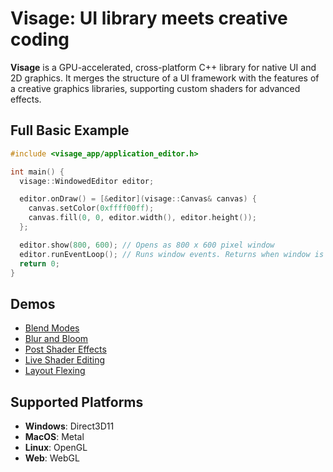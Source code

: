 # Visage: UI library meets creative coding

**Visage** is a GPU-accelerated, cross-platform C++ library for native UI and 2D graphics. It merges the structure of a UI framework with the features of a creative graphics libraries, supporting custom shaders for advanced effects.

## Full Basic Example
```cpp
#include <visage_app/application_editor.h>

int main() {
  visage::WindowedEditor editor;

  editor.onDraw() = [&editor](visage::Canvas& canvas) {
    canvas.setColor(0xffff00ff);
    canvas.fill(0, 0, editor.width(), editor.height());
  };

  editor.show(800, 600); // Opens as 800 x 600 pixel window
  editor.runEventLoop(); // Runs window events. Returns when window is closed.
  return 0;
}
```

## Demos
- [Blend Modes](https://visage.dev/examples/BlendModes/)
- [Blur and Bloom](https://visage.dev/examples/BlurAndBloom/)
- [Post Shader Effects](https://visage.dev/examples/PostEffects/)
- [Live Shader Editing](https://visage.dev/examples/LiveShaderEditing/)
- [Layout Flexing](https://visage.dev/examples/Layout/)

## Supported Platforms
- **Windows**: Direct3D11
- **MacOS**: Metal  
- **Linux**: OpenGL
- **Web**: WebGL  

